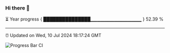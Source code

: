 ### Hi there 👋

⏳ Year progress { ███████████████▁▁▁▁▁▁▁▁▁▁▁▁▁▁▁ } 52.39 %

---

⏰ Updated on Wed, 10 Jul 2024 18:17:24 GMT

![Progress Bar CI](https://github.com/liununu/liununu/workflows/Progress%20Bar%20CI/badge.svg)
